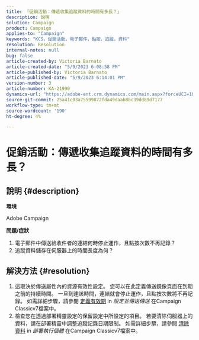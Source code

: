```yaml
---
title: 「促銷活動：傳遞收集追蹤資料的時間有多長？」
description: 說明
solution: Campaign
product: Campaign
applies-to: "Campaign"
keywords: "KCS，促銷活動，電子郵件，點按，追蹤，資料"
resolution: Resolution
internal-notes: null
bug: false
article-created-by: Victoria Barnato
article-created-date: "5/9/2023 6:08:58 PM"
article-published-by: Victoria Barnato
article-published-date: "5/9/2023 6:14:01 PM"
version-number: 3
article-number: KA-21990
dynamics-url: "https://adobe-ent.crm.dynamics.com/main.aspx?forceUCI=1&pagetype=entityrecord&etn=knowledgearticle&id=d76b8b90-94ee-ed11-8849-6045bd006b25"
source-git-commit: 25a41c03a75599872fda49daab8bc39dd89d7177
workflow-type: tm+mt
source-wordcount: '190'
ht-degree: 4%

---
```


# 促銷活動：傳遞收集追蹤資料的時間有多長？

## 說明 {#description}


<b>環境</b>

Adobe Campaign

<b>問題/症狀</b>

1. 電子郵件中傳送給收件者的連結何時停止運作，且點按次數不再記錄？
2. 追蹤資料儲存在伺服器上的時間長度為何？



## 解決方法 {#resolution}


1. 這取決於傳送屬性內的資源有效性設定。 您可以在此定義傳送鏡像頁面在到期之前的持續時間。 一旦到達該時間，連結就會停止運作，且點按次數將不再記錄。 如需詳細步驟，請參閱 [定義有效期](https://experienceleague.adobe.com/docs/campaign-classic/using/sending-messages/key-steps-when-creating-a-delivery/steps-sending-the-delivery.html?lang=en#defining-validity-period) in *設定並傳送傳送* 在Campaign Classicv7檔案中。
2. 檢查您在透過部署精靈設定的保留設定中所設定的項目。 若要清除伺服器上的資料，請在部署精靈中調整追蹤記錄日期限制。 如需詳細步驟，請參閱 [清除資料](https://experienceleague.adobe.com/docs/campaign-classic/using/installing-campaign-classic/initial-configuration/deploying-an-instance.html?lang=en#purging-data) in *部署執行個體* 在Campaign Classicv7檔案中。

